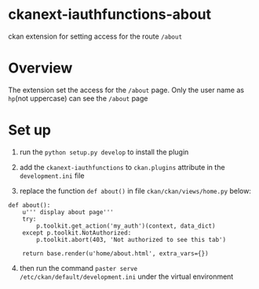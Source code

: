 # ckanext-iauthfunctions-about

ckan extension for setting access for the route `/about`

# Overview

The extension set the access for the `/about` page. Only the user name as `hp`<bold>(not uppercase)</bold> can see the `/about` page

# Set up

1. run the `python setup.py develop` to install the plugin

2. add the `ckanext-iauthfunctions` to `ckan.plugins` attribute in the `development.ini` file

3. replace the function `def about()` in file `ckan/ckan/views/home.py` below:

```
def about():
    u''' display about page'''
    try:
        p.toolkit.get_action('my_auth')(context, data_dict)
    except p.toolkit.NotAuthorized:
        p.toolkit.abort(403, 'Not authorized to see this tab')

    return base.render(u'home/about.html', extra_vars={})
```

4. then run the command `paster serve /etc/ckan/default/development.ini` <bold>under the virtual environment</bold>



